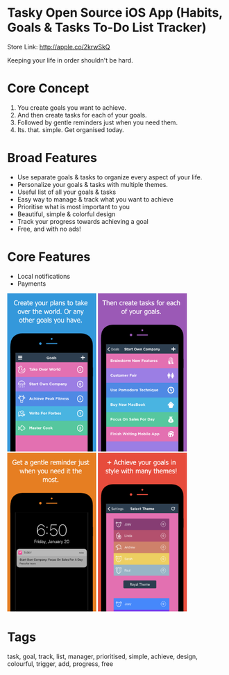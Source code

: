 # Tasky Open Source iOS App (Habits, Goals & Tasks To-Do List Tracker)

Store Link: http://apple.co/2krwSkQ

Keeping your life in order shouldn't be hard.


# Core Concept
1. You create goals you want to achieve.
2. And then create tasks for each of your goals.
3. Followed by gentle reminders just when you need them.
4. Its. that. simple. Get organised today. 


# Broad Features
* Use separate goals & tasks to organize every aspect of your life.
* Personalize your goals & tasks with multiple themes.
* Useful list of all your goals & tasks
* Easy way to manage & track what you want to achieve
* Prioritise what is most important to you
* Beautiful, simple & colorful design
* Track your progress towards achieving a goal
* Free, and with no ads!


# Core Features
* Local notifications
* Payments


<img alt="Screenshot" width="205px" src="readme-assets/1.png">
<img alt="Screenshot2" width="205px" src="readme-assets/2.png">
<img alt="Screenshot3" width="205px" src="readme-assets/3.png">
<img alt="Screenshot3" width="205px" src="readme-assets/4.png">


# Tags
task, goal, track, list, manager, prioritised, simple, achieve, design, colourful, trigger, add, progress, free